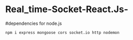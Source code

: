 # Real_time-Socket-React.Js-

#dependencies for node.js
```
npm i express mongoose cors socket.io http nodemon
